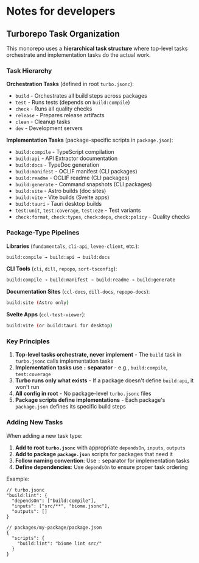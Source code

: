 # Notes for developers

## Turborepo Task Organization

This monorepo uses a **hierarchical task structure** where top-level tasks orchestrate and implementation tasks do the actual work.

### Task Hierarchy

**Orchestration Tasks** (defined in root `turbo.jsonc`):
- `build` - Orchestrates all build steps across packages
- `test` - Runs tests (depends on `build:compile`)
- `check` - Runs all quality checks
- `release` - Prepares release artifacts
- `clean` - Cleanup tasks
- `dev` - Development servers

**Implementation Tasks** (package-specific scripts in `package.json`):
- `build:compile` - TypeScript compilation
- `build:api` - API Extractor documentation
- `build:docs` - TypeDoc generation
- `build:manifest` - OCLIF manifest (CLI packages)
- `build:readme` - OCLIF readme (CLI packages)
- `build:generate` - Command snapshots (CLI packages)
- `build:site` - Astro builds (doc sites)
- `build:vite` - Vite builds (Svelte apps)
- `build:tauri` - Tauri desktop builds
- `test:unit`, `test:coverage`, `test:e2e` - Test variants
- `check:format`, `check:types`, `check:deps`, `check:policy` - Quality checks

### Package-Type Pipelines

**Libraries** (`fundamentals`, `cli-api`, `levee-client`, etc.):
```bash
build:compile → build:api → build:docs
```

**CLI Tools** (`cli`, `dill`, `repopo`, `sort-tsconfig`):
```bash
build:compile → build:manifest → build:readme → build:generate
```

**Documentation Sites** (`ccl-docs`, `dill-docs`, `repopo-docs`):
```bash
build:site (Astro only)
```

**Svelte Apps** (`ccl-test-viewer`):
```bash
build:vite (or build:tauri for desktop)
```

### Key Principles

1. **Top-level tasks orchestrate, never implement** - The `build` task in `turbo.jsonc` calls implementation tasks
2. **Implementation tasks use `:` separator** - e.g., `build:compile`, `test:coverage`
3. **Turbo runs only what exists** - If a package doesn't define `build:api`, it won't run
4. **All config in root** - No package-level `turbo.jsonc` files
5. **Package scripts define implementations** - Each package's `package.json` defines its specific build steps

### Adding New Tasks

When adding a new task type:

1. **Add to root `turbo.jsonc`** with appropriate `dependsOn`, `inputs`, `outputs`
2. **Add to package `package.json`** scripts for packages that need it
3. **Follow naming convention**: Use `:` separator for implementation tasks
4. **Define dependencies**: Use `dependsOn` to ensure proper task ordering

Example:
```jsonc
// turbo.jsonc
"build:lint": {
  "dependsOn": ["build:compile"],
  "inputs": ["src/**", "biome.jsonc"],
  "outputs": []
}

// packages/my-package/package.json
{
  "scripts": {
    "build:lint": "biome lint src/"
  }
}
```
